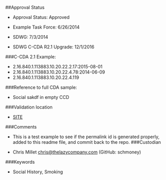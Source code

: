 ##Approval Status

* Approval Status: Approved
* Example Task Force: 6/26/2014
* SDWG: 7/3/2014

* SDWG C-CDA R2.1 Upgrade: 12/1/2016    

###C-CDA 2.1 Example:

* 2.16.840.1.113883.10.20.22.2.17:2015-08-01
* 2.16.840.1.113883.10.20.22.4.78:2014-06-09
* 2.16.840.1.113883.10.20.22.4.119

###Reference to full CDA sample:
* Social sakdf in empty CCD


###Validation location

* [SITE](https://sitenv.org/c-cda-validator)


###Comments

* This is a test example to see if the permalink id is generated properly, added
to this readme file, and commit back to the repo.
###Custodian

* Chris Millet chris@thelazycompany.com (GitHub: schmoney)



###Keywords

* Social History, Smoking
